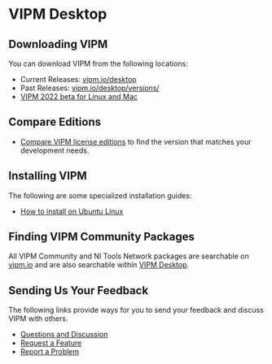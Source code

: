 # VIPM Desktop

## Downloading VIPM

You can download VIPM from the following locations:

- Current Releases: [vipm.io/desktop](https://vipm.io/desktop)
- Past Releases: [vipm.io/desktop/versions/](https://www.vipm.io/desktop/versions/)
- [VIPM 2022 beta for Linux and Mac](https://forums.vipm.io/topic/6423-announcing-the-vipm-2022-for-mac-and-linux-public-beta/)

## Compare Editions
- [Compare VIPM license editions](https://docs.vipm.io/release-notes/vipm-licence-comparison/) to find the version that matches your development needs.

## Installing VIPM

The following are some specialized installation guides:

- [How to install on Ubuntu Linux](https://docs.vipm.io/linux/ubuntu)

## Finding VIPM Community Packages

All VIPM Community and NI Tools Network packages are searchable on [vipm.io](https://www.vipm.io) and are also searchable within [VIPM Desktop](https://www.vipm.io/desktop/versions/).

## Sending Us Your Feedback

The following links provide ways for you to send your feedback and discuss VIPM with others.

- [Questions and Discussion](https://forums.vipm.io/forum/5-vi-package-manager-vipm/)
- [Request a Feature](https://forums.vipm.io/forum/84-vipm-idea-exchange/)
- [Report a Problem](report-a-problem.md)
